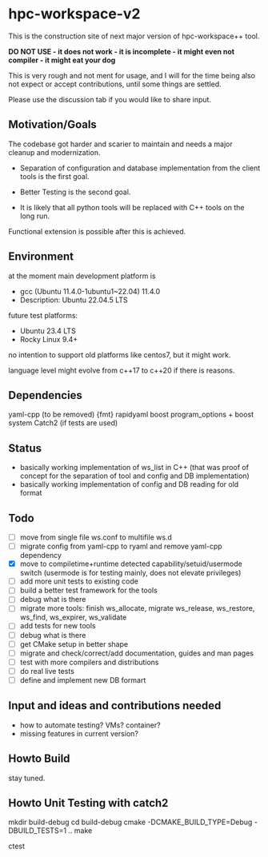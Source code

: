 # hpc-workspace-v2

This is the construction site of next major version of hpc-workspace++ tool.

**DO NOT USE - it does not work - it is incomplete - it might even not compiler - it might eat your dog**

This is very rough and not ment for usage, and I will for the time being also
not expect or accept contributions, until some things are settled.

Please use the discussion tab if you would like to share input.

## Motivation/Goals

The codebase got harder and scarier to maintain and needs a major cleanup and modernization.

- Separation of configuration and database implementation from the client tools
is the first goal.

- Better Testing is the second goal.

- It is likely that all python tools will be replaced with C++ tools on the long run.

Functional extension is possible after this is achieved.

## Environment

at the moment main development platform is

- gcc (Ubuntu 11.4.0-1ubuntu1~22.04) 11.4.0
- Description:    Ubuntu 22.04.5 LTS

future test platforms:

- Ubuntu 23.4 LTS
- Rocky Linux 9.4+

no intention to support old platforms like centos7, but it might work.

language level might evolve from c++17 to c++20 if there is reasons.

## Dependencies

yaml-cpp (to be removed)
{fmt} 
rapidyaml
boost program_options + boost system
Catch2 (if tests are used)

## Status

- basically working implementation of ws_list in C++ (that was proof of concept for the separation of tool and config and DB implementation)
- basically working implementation of config and DB reading for old format
 
## Todo

- [ ] move from single file ws.conf to multifile ws.d
- [ ] migrate config from yaml-cpp to ryaml and remove yaml-cpp dependency
- [x] move to compiletime+runtime detected capability/setuid/usermode switch (usermode is for testing mainly, does not elevate privileges)
- [ ] add more unit tests to existing code
- [ ] build a better test framework for the tools
- [ ] debug what is there
- [ ] migrate more tools: finish ws_allocate, migrate ws_release, ws_restore, ws_find, ws_expirer, ws_validate
- [ ] add tests for new tools
- [ ] debug what is there
- [ ] get CMake setup in better shape
- [ ] migrate and check/correct/add documentation, guides and man pages
- [ ] test with more compilers and distributions
- [ ] do real live tests
- [ ] define and implement new DB formart

## Input and ideas and contributions needed

- how to automate testing? VMs? container?
- missing features in current version?

## Howto Build

stay tuned.

## Howto Unit Testing with catch2

mkdir build-debug
cd build-debug
cmake -DCMAKE_BUILD_TYPE=Debug -DBUILD_TESTS=1 ..
make 

ctest

